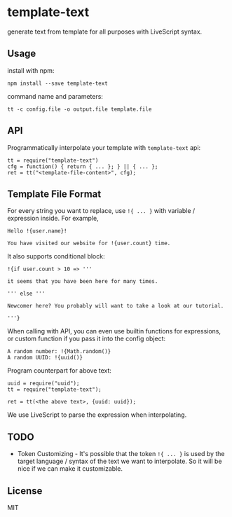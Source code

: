 # template-text

generate text from template for all purposes with LiveScript syntax.

## Usage

install with npm:

    npm install --save template-text


command name and parameters:

    tt -c config.file -o output.file template.file


## API

Programmatically interpolate your template with `template-text` api:

    tt = require("template-text")
    cfg = function() { return { ... }; } || { ... };
    ret = tt("<template-file-content>", cfg);


## Template File Format

For every string you want to replace, use `!{ ... }` with variable / expression inside. For example, 

    Hello !{user.name}!

    You have visited our website for !{user.count} time.


It also supports conditional block:

    !{if user.count > 10 => '''

    it seems that you have been here for many times.

    ''' else '''

    Newcomer here? You probably will want to take a look at our tutorial.

    '''}


When calling with API, you can even use builtin functions for expressions, or custom function if you pass it into the config object:

    A random number: !{Math.random()}
    A random UUID: !{uuid()}


Program counterpart for above text:

    uuid = require("uuid");
    tt = require("template-text");

    ret = tt(<the above text>, {uuid: uuid});


We use LiveScript to parse the expression when interpolating.


## TODO

 - Token Customizing - It's possible that the token `!{ ... }` is used by the target language / syntax of the text we want to interpolate. So it will be nice if we can make it customizable.


## License 

MIT
